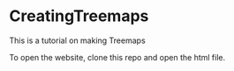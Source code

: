 # CreatingTreemaps
This is a tutorial on making Treemaps 

To open the website, clone this repo and open the html file. 
